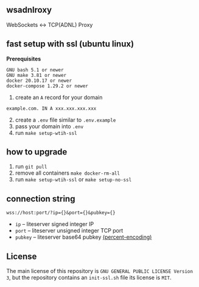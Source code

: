 ## wsadnlroxy

WebSockets <-> TCP(ADNL) Proxy

## fast setup with ssl (ubuntu linux)

**Prerequisites**
```text
GNU bash 5.1 or newer
GNU make 3.81 or newer
docker 20.10.17 or newer
docker-compose 1.29.2 or newer
```

1. create an `A` record for your domain
```
example.com. IN A xxx.xxx.xxx.xxx
```
2. create a `.env` file similar to `.env.example`
3. pass your domain into `.env`
2. run `make setup-wtih-ssl`

## how to upgrade

1. run `git pull`
2. remove all containers `make docker-rm-all`
3. run `make setup-wtih-ssl` or `make setup-no-ssl`

## connection string

```
wss://host:port/?ip={}&port={}&pubkey={}
```

- `ip` – liteserver signed integer IP
- `port` – liteserver unsigned integer TCP port
- `pubkey` – liteserver base64 pubkey [(percent-encoding)](https://en.wikipedia.org/wiki/Percent-encoding)

## License

The main license of this repository is `GNU GENERAL PUBLIC LICENSE Version 3`, but the repository contains an `init-ssl.sh` file its license is `MIT`.
